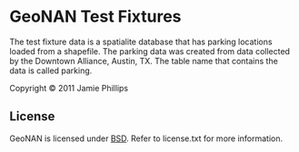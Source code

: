 #  GeoNAN Test Fixtures

The test fixture data is a spatialite database that has parking locations loaded from a shapefile.  The
parking data was created from data collected by the Downtown Alliance, Austin, TX.  The table name
that contains the data is called parking.

Copyright © 2011 Jamie Phillips

## License

GeoNAN is licensed under [BSD](http://www.opensource.org/licenses/bsd-license.php "Read more about the BSD license form"). Refer to license.txt for more information.
